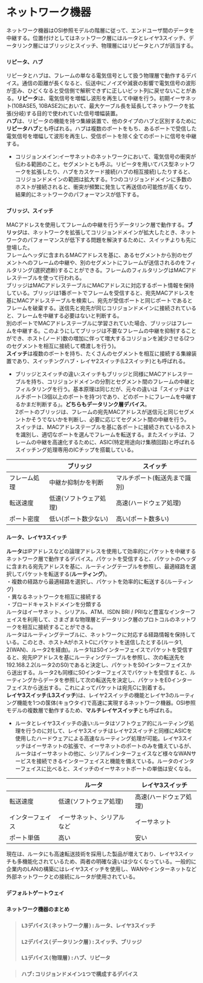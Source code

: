 # ネットワーク機器
ネットワーク機器はOSI参照モデルの階層に従って、エンドユーザ間のデータを中継する。位置付けとしてはネットワーク層にはルータとレイヤ3スイッチ、データリンク層にはブリッジとスイッチ、物理層にはリピータとハブが該当する。

### `リピータ、ハブ`
リピータとハブは、フレームの単なる電気信号として扱う物理層で動作するデバイス。通信の距離が長くなると、伝送中にノイズや減衰の影響で電気信号の波形が歪み、ひどくなると受信側で解釈できずに正しいビット列に戻せないことがある。**リピータ**は、電気信号を増幅し波形を再生して中継を行う。初期イーサネット(10BASE5, 10BASE2)において、最大ケーブル長を延長してネットワークを拡張(分岐)する目的で使われていた信号増幅装置。  
**ハブ**は、リピータの機能を持つ集線装置で、他のタイプのハブと区別するために**リピータハブ**とも呼ばれる。ハブは複数のポートをもち、あるポートで受信した電気信号を増幅して波形を再生し、受信ポートを除く全てのポートに信号を中継する。
- コリジョンメイン:イーサネットのネットワークにおいて、電気信号の衝突が伝わる範囲のこと。セグメントとも呼ぶ。リピータを用いてバス型ネットワークを拡張したり、ハブをカスケード接続(ハブの相互接続)したりすると、コリジョンドメインの範囲は拡大する。1つのコリジョンドメインに多数のホストが接続されると、衝突が頻繁に発生して再送信の可能性が高くなり、結果的にネットワークのパフォーマンスが低下する。

### `ブリッジ、スイッチ`
MACアドレスを使用してフレームの中継を行うデータリンク層で動作する。**ブリッジ**は、ネットワークを拡張してコリジョンドメインが拡大したとき、ネットワークのパフォーマンスが低下する問題を解決するために、スイッチよりも先に登場した。  
フレームヘッダに含まれるMACアドレスを基に、あるセグメントから別のセグメントへのフレームの中継や、別のセグメントにフレームが送信されるのをフィルタリング(選択遮断)することができる。フレームのフィルタリングはMACアドレステーブルを使って行われる。  
ブリッジはMACアドレステーブルにMACアドレスに対応するポート情報を保持している。ブリッジは1番ポートでフレームを受信すると、宛先MACアドレスを基にMACアドレステーブルを検索し、宛先が受信ポートと同じポートであるとフレームを破棄する。送信先と宛先が同じコリジョンドメインに接続されていると、フレームを中継する必要はないと判断する。  
別のポートでMACアドレステーブルに学習されていた場合、ブリッジはフレームを中継する。このようにしてブリッジは不要なフレームの中継を抑制することができ、ホスト(ノード)数の増加に伴って増大するコリジョンを減少させる(2つのセグメントを相互に接続して橋渡しを行う)。  
**スイッチ**は複数のポートを持ち、たくさんのセグメントを相互に接続する集線装置であり、スイッチングハブ・レイヤ2スイッチ(L2スイッチ)とも呼ばれる。
- ブリッジとスイッチの違い:スイッチもブリッジと同様にMACアドレステーブルを持ち、コリジョンドメインの分割とセグメント間のフレームの中継とフィルタリングを行う。基本原理は同じだが、元々の違いは「スイッチはマルチポート(3個以上のポートを持つ)であり、どのポートにフレームを中継するかまだ判断する」。**どちらもデータリンク層デバイス**。  
2ポートのブリッジは、フレームの宛先MACアドレスが送信元と同じセグメントかそうでないかを判断し、必要に応じてセグメント間の中継を行う。  
スイッチは、MACアドレステーブルを基に各ポートに接続されているホストを識別し、適切なポートを選んでフレームを転送する。またスイッチは、フレームの中継を高速化するために、ASIC(特定用途向け集積回路)と呼ばれるスイッチング処理専用のICチップを搭載している。

|          |ブリッジ            |スイッチ                |
|----------|------------------|-----------------------|
|フレーム処理|中継か抑制かを判断   |マルチポート(転送先まで識別)|
|転送速度   |低速(ソフトウェア処理)|高速(ハードウェア処理)    |
|ポート密度 |低い(ポート数少ない)  |高い(ポート数多い)        |

### `ルータ、レイヤ3スイッチ`
**ルータ**はIPアドレスなどの論理アドレスを使用して効率的にパケットを中継するネットワーク層で動作するデバイス。パケットを受信すると、パケットのヘッダに含まれる宛先アドレスを基に、ルーティングテーブルを参照し、最適経路を選択してパケットを転送する(**ルーティング**)。  
・複数の経路から最適経路を選択し、パケットを効率的に転送する(ルーティング)  
・異なるネットワークを相互に接続する  
・ブロードキャストドメインを分類する  
ルータはイーサネット、シリアル、ATM、ISDN BRI / PRIなど豊富なインターフェイスを利用して、さまざまな物理層とデータリンク層のプロトコルのネットワークを相互に接続することができる。  
ルータはルーティングテーブルに、ネットワークに対応する経路情報を保持している。このとき、ホストAがホストCにパケットを送信したとする(ルータ1, 2(WAN)、ルータ2を経由)。ルータ1はS0インターフェイスでパケットを受信すると、宛先IPアドレスを基にルーティングテーブルを参照し、次の転送先を192.168.2.2(ルータ2のS0)であると決定し、パケットをS0インターフェイスから送出する。ルータ2も同様にS0インターフェイスでパケットを受信すると、ルーティングからデータを参照して次の転送先を決定し、パケットをE0インターフェイスから送出する。これによってパケットは宛先Cに到着する。  
**レイヤ3スイッチ**(**L3スイッチ**)は、レイヤ2スイッチの機能とレイヤ3のルーティング機能を1つの筺体(キョウタイ)で高速に実現するネットワーク機器。OSI参照モデルの複数層で動作するため、**マルチレイヤスイッチ**とも呼ばれる。
- ルータとレイヤ3スイッチの違い:ルータはソフトウェア的にルーティング処理を行うのに対して、レイヤ3スイッチはレイヤ2スイッチと同様にASICを使用したハードウェアによる高速なルーティング処理が可能。レイヤ3スイッチはイーサネットの拡張で、イーサネットのポートのみを備えているが、ルータはイーサネットの他に、シリアルインターフェイスなど様々なWANサービスを接続できるインターフェイスと機能を備えている。ルータのインターフェイスに比べると、スイッチのイーサネットポートの単価は安くなる。

|             |ルータ                 |レイヤ3スイッチ     |
|-------------|----------------------|------------------|
|転送速度       |低速(ソフトウェア処理)  |高速(ハードウェア処理)|
|インターフェイス|イーサネット、シリアルなど|イーサネット        |
|ポート単価     |高い                  |安い               |

現在は、ルータにも高速転送技術を採用した製品が増えており、レイヤ3スイッチも多機能化されているため、両者の明確な違いは少なくなっている。一般的に企業内のLANの構築にはレイヤ3スイッチを使用し、WANやインターネットなど外部ネットワークとの接続にルータが使用されている。

### `デフォルトゲートウェイ`

### `ネットワーク機器のまとめ`

> ### `L3デバイス(ネットワーク層):ルータ、レイヤ3スイッチ`
> ### `L2デバイス(データリンク層):スイッチ、ブリッジ`
> ### `L1デバイス(物理層):ハブ、リピータ`

> ### `ハブ:コリジョンドメイン1つで構成するデバイス`
